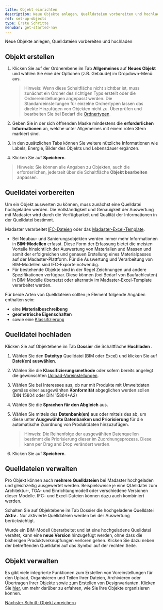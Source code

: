 ```yaml
---
title: Objekt einrichten
description: Neue Objekte anlegen, Quelldateien vorbereiten und hochladen
ref: set-up-objects
type: Erste Schritte
menubar: get-started-nav
---
```


Neue Objekte anlegen, Quelldateien vorbereiten und hochladen

## Objekt erstellen

1. Klicken Sie auf der Ordnerebene im Tab **Allgemeines** auf **Neues Objekt** <iconify-icon inline icon='mdi-plus-circle-outline'/> und wählen Sie eine der Optionen (z.B. Gebäude) im Dropdown-Menü aus.

   > Hinweis: Wenn diese Schaltfläche nicht sichtbar ist, muss zunächst ein Ordner des richtigen Typs erstellt oder die Ordnereinstellungen angepasst werden. Die Standardeinstellungen für einzelne Ordnertypen lassen das direkte Hinzufügen von Objekten nicht zu. Überprüfen und bearbeiten Sie bei Bedarf die <a href="/ch/de/knowledge-base/folder-types-and-folder-structure" target="_blank">Ordnertypen</a>.

2. Geben Sie in der sich öffnenden Maske mindestens die **erforderlichen Informationen** an, welche unter Allgemeines mit einem roten Stern markiert sind.
3. In den zusätzlichen Tabs können Sie weitere nützliche Informationen wie Labels, Energie, Bilder des Objekts und Lebensdauer ergänzen.
4. Klicken Sie auf **Speichern**.

> Hinweis: Sie können alle Angaben zu Objekten, auch die erforderlichen, jederzeit über die Schaltfläche **Objekt bearbeiten** anpassen.


## Quelldatei vorbereiten

Um ein Objekt auswerten zu können, muss zunächst eine Quelldatei hochgeladen werden. Die Vollständigkeit und Genauigkeit der Auswertung mit Madaster wird durch die Verfügbarkeit und Qualität der Informationen in der Quelldatei bestimmt.

Madaster verarbeitet <a href="/ch/de/knowledge-base/preparing-bim-ifc-source-files" target="_blank">IFC-Dateien</a> oder das <a href="/ch/de/knowledge-base/preparing-excel-source-files" target="_blank">Madaster-Excel-Template</a>.

   * Bei Neubau- und Sanierungsobjekten werden immer mehr Informationen in **BIM-Modellen** erfasst. Diese Form der Erfassung bietet die meisten Vorteile hinsichtlich der Auswertung von Materialien und Massen und somit der erfolgreichen und genauen Erstellung eines Materialpasses auf der Madaster-Plattform. Für die Auswertung und Verarbeitung von BIM-Modellen sind IFC-Exporte notwendig.
   * Für bestehende Objekte sind in der Regel Zeichnungen und andere Spezifikationen verfügbar. Diese können (bei Bedarf von Baufachleuten) in BIM-Modelle übersetzt oder alternativ im Madaster-Excel-Template verarbeitet werden.

Für beide Arten von Quelldateien sollten je Element folgende Angaben enthalten sein:
   * eine **Materialbeschreibung**
   * **geometrische Eigenschaften**
   * sowie eine <a href="/ch/de/knowledge-base/classifications#klassifizierung-der-objektelemente" target="_blank">Klassifizierung</a>

## Quelldatei hochladen

Klicken Sie auf Objektebene im Tab **Dossier** die Schaltfläche **Hochladen** <iconify-icon inline icon='mdi-upload'/>.

  1. Wählen Sie den **Dateityp** Quelldatei (BIM oder Excel) und klicken Sie auf **Datei(en) auswählen**.
  2. Wählen Sie die **Klassifizierungsmethode** oder sofern bereits angelegt die gewünschten <a href="/ch/de/knowledge-base/stay-organized#organisieren-der-quelldateien" target="_blank">Upload-Voreinstellungen</a>.
  3. Wählen Sie bei Interessee aus, ob nur mit Produkte mit Umweltdaten gemäss einer ausgewählten **Konformität** abgeglichen werden sollen (DIN 15804 oder DIN 15804+A2)
  4. Wählen Sie die **Sprachen für den Abgleich** aus. 
  5. Wählen Sie mittels des <iconify-icon inline icon='mdi-plus-thick'/> **Datenbank(en)** aus oder mittels des <iconify-icon inline icon='mdi-minus-thick'/> ab, um diese unter **Ausgewählte Datenbanken und Priorisierung** für die automatische Zuordnung von Produktdaten hinzuzufügen.

     > Hinweis: Die Reihenfolge der ausgewählten Datenquellen bestimmt die Priorisierung dieser im Zuordnungsprozess. Diese kann per Drag and Drop verändert werden.

  5. Klicken Sie auf **Speichern**.
  
## Quelldateien verwalten

Pro Objekt können auch **mehrere Quelldateien** bei Madaster hochgeladen und gleichzeitig ausgewertet werden. Beispielsweise je eine QUelldatei zum Architektur-, TGA- und Einrichtungmodell oder verschiedene Versionen dieser Modelle. IFC- und Excel-Dateien können dazu auch kombiniert werden.

Schalten Sie auf Objektebene im Tab Dossier die hochgeladene Quelldatei **Aktiv** <iconify-icon inline icon='mdi-toggle-switch'/>. Nur aktivierte Quelldateien werden bei der Auswertung berücksichtigt.

Wurde ein BIM-Modell überarbeitet und ist eine hochgeladene Quelldatei veraltet, kann eine **neue Version** hinzugefügt werden, ohne dass die bisherigen Produktverknüpfungen verloren gehen. Klicken Sie dazu neben der betreffenden Quelldatei auf das Symbol <iconify-icon inline icon='mdi-upload-lock'/> auf der rechten Seite.

## Objekt verwalten

Es gibt viele integrierte Funktionen zum Erstellen von Voreinstellungen für den Upload, Organisieren und Teilen Ihrer Dateien, Archivieren oder Übertragen Ihrer Objekte sowie zum Erstellen von Designvarianten. Klicken Sie <a href="/ch/de/knowledge-base/stay-organized" target="_blank">hier</a>, um mehr darüber zu erfahren, wie Sie Ihre Objekte organisieren können.

<a class="next-button" href="/ch/de/get-started/enrich-objects-with-material-and-product-databases">Nächster Schritt: Objekt anreichern</a>
